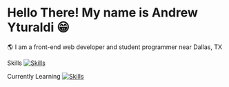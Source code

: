 # Hello There! My name is Andrew Yturaldi 😁
🌎 I am a front-end web developer and student programmer near Dallas, TX 

Skills
[![Skills](https://skillicons.dev/icons?i=html,css,java,git,linux)](https://skillicons.dev)

Currently Learning
[![Skills](https://skillicons.dev/icons?i=js,react,figma)](https://skillicons.dev)
